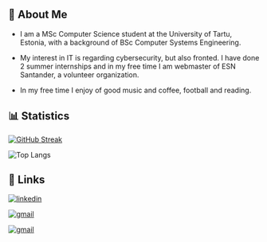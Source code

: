 ## 🚀 About Me
* I am a MSc Computer Science student at the University of Tartu, Estonia, with a background of BSc Computer Systems Engineering.

* My interest in IT is regarding cybersecurity, but also fronted. I have done 2 summer internships and in my free time I am webmaster of ESN Santander, a volunteer organization.

* In my free time I enjoy of good music and coffee, football and reading. 


## 📊 Statistics

[![GitHub Streak](https://github-readme-streak-stats.herokuapp.com?user=naiaraAM)](https://git.io/streak-stats)

![Top Langs](https://github-readme-stats.vercel.app/api/top-langs/?username=naiaraAM&hide=Jupyter%20Notebook,html&layout=compact&langs_count=8)

## 🔗 Links

[![linkedin](https://img.shields.io/badge/linkedin-0A66C2?style=for-the-badge&logo=linkedin&logoColor=white)](https://www.linkedin.com/in/naiara-alonso/)

[![gmail](https://img.shields.io/badge/gmail-0A66C2?style=for-the-badge&logo=gmail&logoColor=white)](mailto:naiara.alonso.montes@gmail.com)

[![gmail](https://img.shields.io/badge/github-0A66C2?style=for-the-badge&logo=github&logoColor=white)](https://github.com/naiaraAM)
